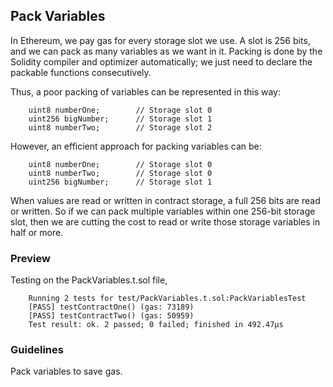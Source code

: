 ## Pack Variables

In Ethereum, we pay gas for every storage slot we use. A slot is 256 bits, and we can pack as many variables as we want in it. Packing is done by the Solidity compiler and optimizer automatically; we just need to declare the packable functions consecutively.

Thus, a poor packing of variables can be represented in this way:

        uint8 numberOne;        // Storage slot 0
        uint256 bigNumber;      // Storage slot 1
        uint8 numberTwo;        // Storage slot 2

However, an efficient approach for packing variables can be:

        uint8 numberOne;        // Storage slot 0
        uint8 numberTwo;        // Storage slot 0
        uint256 bigNumber;      // Storage slot 1

When values are read or written in contract storage, a full 256 bits are read or written. So if we can pack multiple variables within one 256-bit storage slot, then we are cutting the cost to read or write those storage variables in half or more.

### Preview

Testing on the PackVariables.t.sol file,

        Running 2 tests for test/PackVariables.t.sol:PackVariablesTest
        [PASS] testContractOne() (gas: 73189)
        [PASS] testContractTwo() (gas: 50959)
        Test result: ok. 2 passed; 0 failed; finished in 492.47µs

### Guidelines

Pack variables to save gas.
